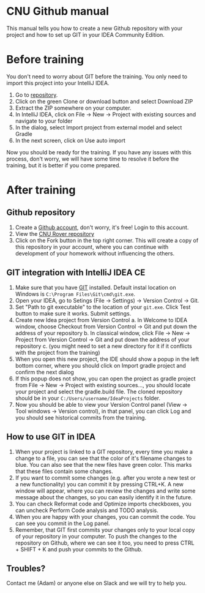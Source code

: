 # CNU Github manual

This manual tells you how to create a new Github repository with your project and how to set up GIT in your IDEA Community Edition.

# Before training

You don't need to worry about GIT before the training. You only need to import this project into your IntelliJ IDEA.

1. Go to [repository](https://github.com/cngroupdk/cnu-zlin-homework).
2. Click on the green Clone or download button and select Download ZIP
3. Extract the ZIP somewhere on your computer.
4. In IntelliJ IDEA, click on File -> New -> Project with existing sources and navigate to your folder
5. In the dialog, select Import project from external model and select Gradle
6. In the next screen, click on Use auto import

Now you should be ready for the training. If you have any issues with this process, don't worry, we will have some time to resolve it before the training, but it is better if you come prepared.

# After training

## Github repository

1. Create a [Github account](https://github.com/join), don't worry, it's free! Login to this account.
2. View the [CNU Rover repository](https://github.com/cngroupdk/cnu-zlin-homework)
3. Click on the Fork button in the top right corner. This will create a copy of this repository in your account,
where you can continue with development of your homework without influencing the others.

## GIT integration with IntelliJ IDEA CE

1. Make sure that you have [GIT](https://git-scm.com/downloads) installed. Default instal location on Windows is `C:\Program Files\Git\cmd\git.exe`.
2. Open your IDEA, go to Setings (File -> Settings) -> Version Control -> Git.
3. Set "Path to git executable" to the location of your `git.exe`. Click Test button to make sure it works. Submit settings.
4. Create new Idea project from Version Control
    a. In Welcome to IDEA window, choose Checkout from Version Control -> Git and put down the address of your repository
    b. In classical window, click File -> New -> Project from Version Control -> Git and put down the address of your repository
    c. (you might need to set a new directory for it if it conflicts with the project from the training)
5. When you open this new project, the IDE should show a popup in the left bottom corner, where you should click on Import gradle project
and confirm the next dialog
6. If this popup does not show, you can open the project as gradle project from File -> New -> Project with existing sources..., you should
locate your project and select the gradle.build file. The cloned repository should be in your `C:/Users/username/IdeaProjects` folder.
7. Now you should be able to view your Version Control panel (View -> Tool windows -> Version control), in that panel, you can click Log and
you should see historical commits from the training.
    

## How to use GIT in IDEA

1. When your project is linked to a GIT repository, every time you make a change to a file, you can see that the color of it's filename changes to blue.
You can also see that the new files have green color. This marks that these files contain some changes.
2. If you want to commit some changes (e.g. after you wrote a new test or a new functionality) you can commit it by pressing CTRL+K. A new
window will appear, where you can review the changes and write some message about the changes, so you can easily identify it in the future.
3. You can check Reformat code and Optimize imports checkboxes, you can uncheck Perform Code analysis and TODO analysis.
4. When you are happy with your changes, you can commit the code. You can see you commit in the Log panel.
5. Remember, that GIT first commits your changes only to your local copy of your repository in your computer. To push the changes to the
repository on Github, where we can see it too, you need to press CTRL + SHIFT + K and push your commits to the Github.

## Troubles?

Contact me (Adam) or anyone else on Slack and we will try to help you.
